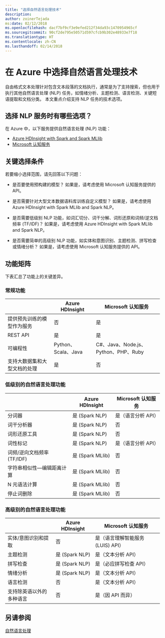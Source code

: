```yaml
---
title: "选择自然语言处理技术"
description: 
author: zoinerTejada
ms:date: 02/12/2018
ms.openlocfilehash: dacf7bf9cf3e9efed212f34da93c1470954965cf
ms.sourcegitcommit: 90cf2de795e50571d597cfcb9b302e48933e7f18
ms.translationtype: HT
ms.contentlocale: zh-CN
ms.lasthandoff: 02/14/2018
---
```

# <a name="choosing-a-natural-language-processing-technology-in-azure"></a>在 Azure 中选择自然语言处理技术

自由格式文本处理针对包含文本段落的文档执行，通常是为了支持搜索，但也用于执行其他自然语言处理 (NLP) 任务，如情绪分析、主题检测、语言检测、关键短语提取和文档分类。 本文重点介绍支持 NLP 任务的技术选项。

## <a name="what-are-your-options-when-choosing-an-nlp-service"></a>选择 NLP 服务时有哪些选项？

在 Azure 中，以下服务提供自然语言处理 (NLP) 功能：

- [Azure HDInsight with Spark and Spark MLlib](/azure/hdinsight/spark/apache-spark-overview)
- [Microsoft 认知服务](/azure/#pivot=products&panel=cognitive)

## <a name="key-selection-criteria"></a>关键选择条件

若要缩小选择范围，请先回答以下问题：

- 是否要使用预构建的模型？ 如果是，请考虑使用 Microsoft 认知服务提供的 API。

- 是否需要针对大型文本数据语料库训练自定义模型？ 如果是，请考虑使用 Azure HDInsight with Spark MLlib and Spark NLP。

- 是否需要低级别 NLP 功能，如词汇切分、词干分解、词形还原和词频/逆文档频率 (TF/IDF)？ 如果是，请考虑使用 Azure HDInsight with Spark MLlib and Spark NLP。

- 是否需要简单的高级别 NLP 功能，如实体和意图识别、主题检测、拼写检查或情绪分析？ 如果是，请考虑使用 Microsoft 认知服务提供的 API。

## <a name="capability-matrix"></a>功能矩阵

下表汇总了功能上的关键差异。  

### <a name="general-capabilities"></a>常规功能

| | Azure HDInsight | Microsoft 认知服务 |
| --- | --- | --- |
| 提供预先训练的模型作为服务 | 否 | 是 |
| REST API | 是 | 是 |
| 可编程性 | Python、Scala、Java | C#、Java、Node.js、Python、PHP、Ruby |
| 支持大数据集和大型文档的处理 | 是 | 否 |

### <a name="low-level-natural-language-processing-capabilities"></a>低级别的自然语言处理功能

| | Azure HDInsight | Microsoft 认知服务 |  
| --- | --- | --- | 
| 分词器 | 是 (Spark NLP) | 是（语言分析 API） |
| 词干分析器 | 是 (Spark NLP) | 否 |
| 词形还原工具 | 是 (Spark NLP) | 否 |
| 词性标记 | 是 (Spark NLP) | 是（语言分析 API） |
| 词频/逆向文档频率 (TF/IDF) | 是 (Spark MLlib) | 否 |
| 字符串相似性&mdash;编辑距离计算 | 是 (Spark MLlib) | 否 |
| N 元语法计算 | 是 (Spark MLlib) | 否 |
| 停止词删除 | 是 (Spark MLlib) | 否 |

### <a name="high-level-natural-language-processing-capabilities"></a>高级别的自然语言处理功能

| | Azure HDInsight | Microsoft 认知服务 |
| --- | --- | --- | 
| 实体/意图识别和提取 | 否 | 是（语言理解智能服务 (LUIS) API） |    
| 主题检测 | 是 (Spark NLP) | 是（文本分析 API） |
| 拼写检查 | 是 (Spark NLP) | 是（必应拼写检查 API） |
| 情绪分析 | 是 (Spark NLP) | 是（文本分析 API） |
| 语言检测 | 否 | 是（文本分析 API） |
| 支持除英语以外的多种语言 | 否 | 是（因 API 而异） |

## <a name="see-also"></a>另请参阅

[自然语言处理](../scenarios/natural-language-processing.md)